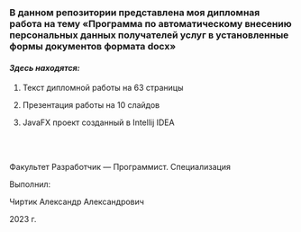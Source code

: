 ### В данном репозитории представлена моя дипломная работа на тему «Программа по автоматическому внесению персональных данных получателей услуг в установленные формы документов формата docx»

#### *Здесь находятся:*

1. Текст дипломной работы на 63 страницы

2. Презентация работы на 10 слайдов

3. JavaFX проект созданный в Intellij IDEA

<br><br>

Факультет Разработчик — Программист. Специализация

Выполнил:

Чиртик Александр Александрович

2023 г.